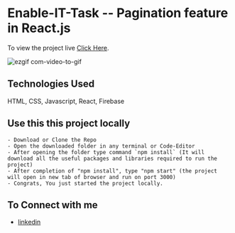 # Enable-IT-Task -- Pagination feature in React.js

To view the project live [Click Here](https://enable-it-assignment.web.app/).

![ezgif com-video-to-gif](https://user-images.githubusercontent.com/59175412/224564075-740613b2-9136-47c4-b6d7-8d236bc247e3.gif)


## Technologies Used
HTML, CSS, Javascript, React, Firebase


## Use this this project locally
    - Download or Clone the Repo
    - Open the downloaded folder in any terminal or Code-Editor
    - After opening the folder type command `npm install` (It will download all the useful packages and libraries required to run the project)
    - After completion of "npm install", type "npm start" (the project will open in new tab of browser and run on port 3000)
    - Congrats, You just started the project locally.
    
    
## To Connect with me
 - [linkedin](https://www.linkedin.com/in/harshgupta2001/)
